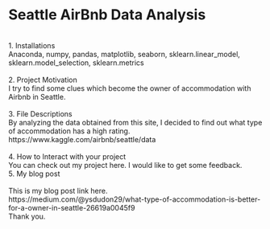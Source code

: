 # Seattle AirBnb Data Analysis
<br>
1. Installations<br>
Anaconda, numpy, pandas, matplotlib, seaborn, sklearn.linear_model, sklearn.model_selection, sklearn.metrics<br>
<br>
2. Project Motivation<br>
I try to find some clues which become the owner of accommodation with Airbnb in Seattle.<br>
<br>
3. File Descriptions<br>
 By analyzing the data obtained from this site, I decided to find out what type of accommodation has a high rating.<br>
 https://www.kaggle.com/airbnb/seattle/data<br>
 <br>
4. How to Interact with your project<br>
You can check out my project here. I would like to get some feedback.<br>
5. My blog post<br>
<br>
This is my blog post link here.<br>
https://medium.com/@ysdudon29/what-type-of-accommodation-is-better-for-a-owner-in-seattle-26619a0045f9
<br>
Thank you.
